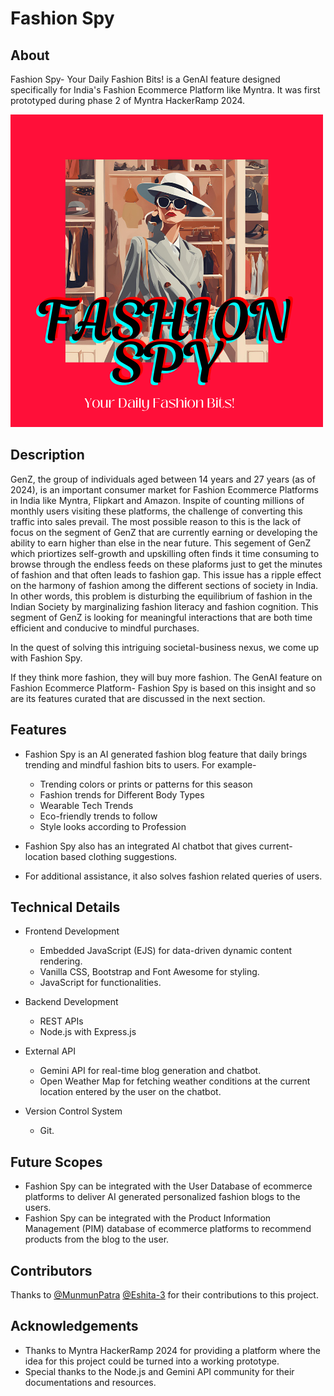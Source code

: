 # Fashion Spy

## About
Fashion Spy- Your Daily Fashion Bits! is a GenAI feature designed specifically for India's Fashion Ecommerce Platform like Myntra. It was first prototyped during phase 2 of Myntra HackerRamp 2024.

![alt text](FashionSpy.png)


## Description
GenZ, the group of individuals aged between 14 years and 27 years (as of 2024), is an important consumer market for Fashion Ecommerce Platforms in India like Myntra, Flipkart and Amazon. Inspite of counting millions of monthly users visiting these platforms, the challenge of converting this traffic into sales prevail. The most possible reason to this is the lack of focus on the segment of GenZ that are currently earning or developing the ability to earn higher than else in the near future. This segement of GenZ which priortizes self-growth and upskilling often finds it time consuming to browse through the endless feeds on these plaforms just to get the minutes of fashion and that often leads to fashion gap. This issue has a ripple effect on the harmony of fashion among the different sections of society in India. In other words, this problem is disturbing the equilibrium of fashion in the Indian Society by marginalizing fashion literacy and fashion cognition. This segment of GenZ is looking for meaningful interactions that are both time efficient and conducive to mindful purchases.

In the quest of solving this intriguing societal-business nexus, we come up with Fashion Spy. 

If they think more fashion, they will buy more fashion. The GenAI feature on Fashion Ecommerce Platform- Fashion Spy is based on this insight and so are its features curated that are discussed in the next section.


## Features
* Fashion Spy is an AI generated fashion blog feature that daily brings trending and mindful fashion bits to users. For example-
   * Trending colors or prints or patterns for this season
   * Fashion trends for Different Body Types
   * Wearable Tech Trends
   * Eco-friendly trends to follow
   * Style looks according to Profession

* Fashion Spy also has an integrated AI chatbot that gives current-location based clothing suggestions. 

* For additional assistance, it also solves fashion related queries of users.


## Technical Details
* Frontend Development
   * Embedded JavaScript (EJS) for data-driven dynamic content rendering.
   * Vanilla CSS, Bootstrap and Font Awesome for styling.
   * JavaScript for functionalities.
     
* Backend Development
   * REST APIs
   * Node.js with Express.js
     
* External API
  * Gemini API for real-time blog generation and chatbot.
  * Open Weather Map for fetching weather conditions at the current location entered by the user on the chatbot.
    
* Version Control System
  * Git.


## Future Scopes
* Fashion Spy can be integrated with the User Database of ecommerce platforms to deliver AI generated personalized fashion blogs to the users.
* Fashion Spy can be integrated with the Product Information Management (PIM) database of ecommerce platforms to recommend products from the blog to the user.

## Contributors
Thanks to [@MunmunPatra](https://github.com/MunmunPatra) [@Eshita-3](https://github.com/Eshita-3) for their contributions to this project.


## Acknowledgements
* Thanks to Myntra HackerRamp 2024 for providing a platform where the idea for this project could be turned into a working prototype.
* Special thanks to the Node.js and Gemini API community for their documentations and resources.
